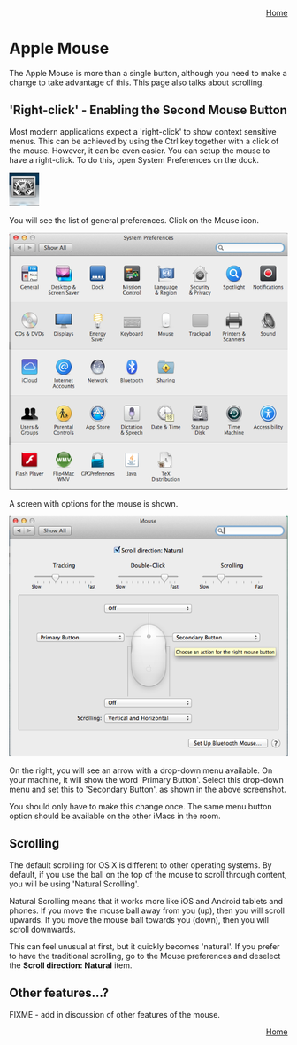 <p align="right">
<a href="../README.md">Home</a>
</p>

# Apple Mouse
The Apple Mouse is more than a single button, although you need to make a change to take advantage of this. This page also talks about scrolling. 

## 'Right-click' - Enabling the Second Mouse Button
Most modern applications expect a 'right-click' to show context sensitive menus. This can be achieved by using the Ctrl key together with a click of the mouse. However, it can be even easier. You can setup the mouse to have a right-click. To do this, open System Preferences on the dock.

  ![System Preferences Icon](images/dock-system-preferences.png)

You will see the list of general preferences. Click on the Mouse icon.  

  ![System Preferences](images/system-preferences.png)

A screen with options for the mouse is shown. 

  ![System Preferences](images/system-preferences-mouse.png)

On the right, you will see an arrow with a drop-down menu available. On your machine, it will show the word 'Primary Button'. Select this drop-down menu and set this to 'Secondary Button', as shown in the above screenshot. 

You should only have to make this change once. The same menu button option should be available on the other iMacs in the room. 

## Scrolling 
The default scrolling for OS X is different to other operating systems. By default, if you use the ball on the top of the mouse to scroll through content, you will be using 'Natural Scrolling'. 

Natural Scrolling means that it works more like iOS and Android tablets and phones. If you move the mouse ball away from you (up), then you will scroll upwards. If you move the mouse ball towards you (down), then you will scroll downwards. 

This can feel unusual at first, but it quickly becomes 'natural'. If you prefer to have the traditional scrolling, go to the Mouse preferences and deselect the **Scroll direction: Natural** item. 

## Other features...? 
FIXME - add in discussion of other features of the mouse. 

<p align="right">
<a href="../README.md">Home</a>
</p>